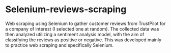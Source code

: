 # Selenium-reviews-scraping
Web scraping using Selenium to gather customer reviews from TrustPilot for a company of interest (I selected one at random). The collected data was then analyzed utilizing a sentiment analysis model, with the aim of classifying the reviews as positive or negative.
This was developed mainly to practice web scraping and specifically Selenium.
